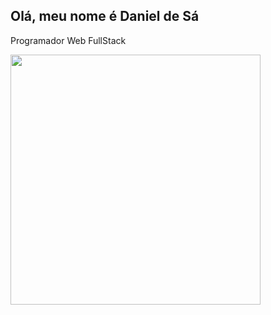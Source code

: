 ## Olá, meu nome é Daniel de Sá
Programador Web FullStack

<img width="400px" align="left" src="https://github-readme-stats.vercel.app/api/top-langs/?username=danitw&hide=html&layout=compact&theme=buefy" />
<!--
**danitw/danitw** is a ✨ _special_ ✨ repository because its `README.md` (this file) appears on your GitHub profile.

